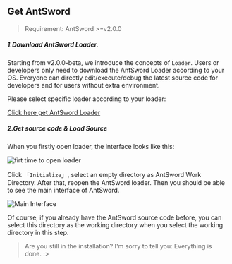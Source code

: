 Get AntSword
---

> Requirement: AntSword >=v2.0.0

##### 1.Download AntSword Loader.

Starting from v2.0.0-beta, we introduce the concepts of `Loader`. Users or developers only need to download the AntSword Loader according to your OS. Everyone can directly edit/execute/debug the latest source code for developers and for users without extra environment.

Please select specific loader according to your loader:

[Click here get AntSword Loader](https://github.com/AntSwordProject/AntSword-Loader)

##### 2.Get source code & Load Source

When you firstly open loader, the interface looks like this:

![firt time to open loader][img_get_antsword_1]

Click 「`Initialize`」, select an empty directory as AntSword Work Directory. After that, reopen the AntSword loader. Then you should be able to see the main interface of AntSword.

![Main Interface][img_get_antsword_2]

Of course, if you already have the AntSword source code before, you can select this directory as the working directory when you select the working directory in this step.

> Are you still in the installation? I'm sorry to tell you: Everything is done. :>

[img_get_antsword_1]: http://as.xuanbo.cc/doc/getting_started/get_antsword_1.jpg
[img_get_antsword_2]: http://as.xuanbo.cc/doc/getting_started/get_antsword_2.jpg

